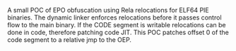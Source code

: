 A small POC of EPO obfuscation using Rela relocations for ELF64 PIE binaries.
The dynamic linker enforces relocations before it passes control flow to the main binary.
If the CODE segment is writable relocations can be done in code, therefore patching code JIT.
This POC patches offset 0 of the code segment to a relative jmp to the OEP.

